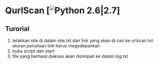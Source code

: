 # QurlScan [![Python 2.6|2.7](https://img.shields.io/badge/python-2.6|2.7-yellow.svg)]

## Turorial
  1. letakkan site di dalam site.txt dan link yang akan di cari ke urlscan.txt
     aturan penulisan link harus megedepankan 
  2. buka script dan start  
  3. file yang berhasil diakses akan disimpan ke dalam log.txt
 
